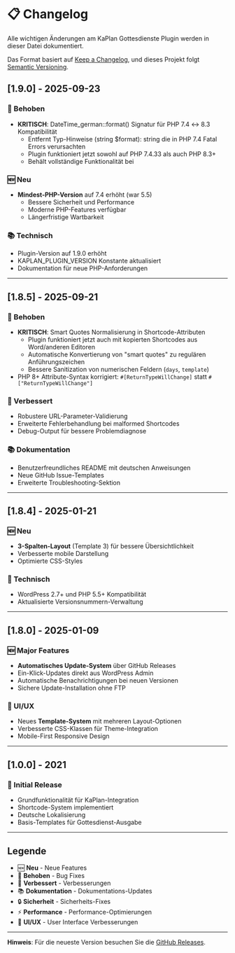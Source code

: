 # 📋 Changelog

Alle wichtigen Änderungen am KaPlan Gottesdienste Plugin werden in dieser Datei dokumentiert.

Das Format basiert auf [Keep a Changelog](https://keepachangelog.com/en/1.0.0/),
und dieses Projekt folgt [Semantic Versioning](https://semver.org/spec/v2.0.0.html).

## [1.9.0] - 2025-09-23

### 🔧 Behoben
- **KRITISCH**: DateTime_german::format() Signatur für PHP 7.4 ↔ 8.3 Kompatibilität
  - Entfernt Typ-Hinweise (string $format): string die in PHP 7.4 Fatal Errors verursachten
  - Plugin funktioniert jetzt sowohl auf PHP 7.4.33 als auch PHP 8.3+
  - Behält vollständige Funktionalität bei

### 🆕 Neu  
- **Mindest-PHP-Version** auf 7.4 erhöht (war 5.5)
  - Bessere Sicherheit und Performance
  - Moderne PHP-Features verfügbar
  - Längerfristige Wartbarkeit

### 📚 Technisch
- Plugin-Version auf 1.9.0 erhöht
- KAPLAN_PLUGIN_VERSION Konstante aktualisiert
- Dokumentation für neue PHP-Anforderungen

---

## [1.8.5] - 2025-09-21

### 🔧 Behoben
- **KRITISCH**: Smart Quotes Normalisierung in Shortcode-Attributen
  - Plugin funktioniert jetzt auch mit kopierten Shortcodes aus Word/anderen Editoren
  - Automatische Konvertierung von "smart quotes" zu regulären Anführungszeichen
  - Bessere Sanitization von numerischen Feldern (`days`, `template`)
- PHP 8+ Attribute-Syntax korrigiert: `#[ReturnTypeWillChange]` statt `#["ReturnTypeWillChange"]`

### 🚀 Verbessert
- Robustere URL-Parameter-Validierung
- Erweiterte Fehlerbehandlung bei malformed Shortcodes
- Debug-Output für bessere Problemdiagnose

### 📚 Dokumentation
- Benutzerfreundliches README mit deutschen Anweisungen
- Neue GitHub Issue-Templates
- Erweiterte Troubleshooting-Sektion

---

## [1.8.4] - 2025-01-21

### 🆕 Neu
- **3-Spalten-Layout** (Template 3) für bessere Übersichtlichkeit
- Verbesserte mobile Darstellung
- Optimierte CSS-Styles

### 🔧 Technisch
- WordPress 2.7+ und PHP 5.5+ Kompatibilität
- Aktualisierte Versionsnummern-Verwaltung

---

## [1.8.0] - 2025-01-09

### 🆕 Major Features
- **Automatisches Update-System** über GitHub Releases
- Ein-Klick-Updates direkt aus WordPress Admin
- Automatische Benachrichtigungen bei neuen Versionen
- Sichere Update-Installation ohne FTP

### 🎨 UI/UX
- Neues **Template-System** mit mehreren Layout-Optionen
- Verbesserte CSS-Klassen für Theme-Integration
- Mobile-First Responsive Design

---

## [1.0.0] - 2021

### 🎉 Initial Release
- Grundfunktionalität für KaPlan-Integration
- Shortcode-System implementiert
- Deutsche Lokalisierung
- Basis-Templates für Gottesdienst-Ausgabe

---

## Legende

- 🆕 **Neu** - Neue Features
- 🔧 **Behoben** - Bug Fixes
- 🚀 **Verbessert** - Verbesserungen
- 📚 **Dokumentation** - Dokumentations-Updates
- 🔒 **Sicherheit** - Sicherheits-Fixes
- ⚡ **Performance** - Performance-Optimierungen
- 🎨 **UI/UX** - User Interface Verbesserungen

---

**Hinweis**: Für die neueste Version besuchen Sie die [GitHub Releases](https://github.com/hansjoergJL/kaplan-gottesdienste/releases).
